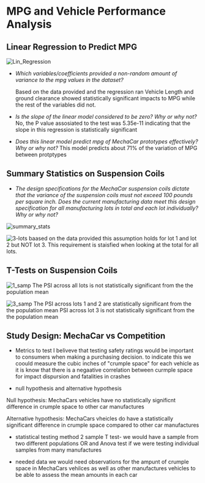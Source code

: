 # MPG and Vehicle Performance Analysis

## Linear Regression to Predict MPG 

![Lin_Regression]()


-  *Which variables/coefficients provided a non-random amount of variance to the mpg values in the dataset?*

    Based on the data provided and the regression ran Vehicle Length and ground clearance showed statistically significant impacts to MPG while the rest of the variables did not. 


- *Is the slope of the linear model considered to be zero? Why or why not?* 
    No, the P value assosiated to the test was 5.35e-11 indicating that the slope in this regression is statistically significant

- *Does this linear model predict mpg of MechaCar prototypes effectively? Why or why not?*
    This model predicts about 71% of the variation of MPG between protptypes 


## Summary Statistics on Suspension Coils

- *The design specifications for the MechaCar suspension coils dictate that the variance of the suspension coils must not exceed 100 pounds per square inch. Does the current manufacturing data meet this design specification for all manufacturing lots in total and each lot individually? Why or why not?*

![summary_stats]()

![3-lots]()
baased on the data provided this assumption holds for lot 1 and lot 2 but NOT lot 3. This requirement is staisfied when looking at the total for all lots. 


## T-Tests on Suspension Coils

![1_samp]()
The PSI across all lots is not statistically significant from the the population mean


![3_samp]()
The PSI across lots 1 and 2 are statistically significant from the the population mean PSI across lot 3 is not statistically significant from the the population mean




## Study Design: MechaCar vs Competition

- Metrics to test
I beliveve that testing safety ratings would be important to consumers when making a purchasing decision. to indicate this we coould measure the cubic inches of "crumple space" for each vehicle as it is know that there is a negaative correlation between curmple space for impact dispursion and fatalities in crashes

- null hypothesis and alternative hypothesis

Null hypothesis: MechaCars vehicles have no statistically significnt difference in crumple space to other car manufactures

Alternative hypothesis: MechaCars vheicles do have a statistically significant difference in crumple space compared to other car manufactures 

- statistical testing method
2 sample T test- we would have a sample from two different populations OR and Anova test if we were testing individual samples from many manufactures

- needed data
we would need observations for the ampunt of crumple space in MechaCars vehilces as well as other manufactures vehicles to be able to assess the mean amounts in each car